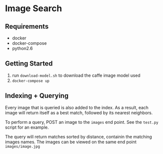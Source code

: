 # Image Search

## Requirements

* docker
* docker-compose
* python2.6

## Getting Started

1. run `download-model.sh` to download the caffe image model used
2. `docker-compose up`


## Indexing + Querying

Every image that is queried is also added to the index. As a result,
each image will return itself as a best match, followed by its nearest
neighbors.

To perform a query, POST an image to the `images` end point. See the
`test.py` script for an example.

The query will return matches sorted by distance, containin the matching
images names. The images can be viewed on the same end point `images/image.jpg`


